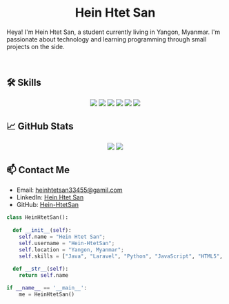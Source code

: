 <h1 align="center">
  <b>Hein Htet San</b>
</h1>

Heya! I'm Hein Htet San, a student currently living in Yangon, Myanmar. I'm passionate about technology and learning programming through small projects on the side.

<br>

## 🛠️ Skills

<p align="center">
  <img src="https://img.shields.io/badge/-Java-c58545?style=for-the-badge&logo=Java&logoColor=c58545&labelColor=282828">
  <img src="https://img.shields.io/badge/-Laravel-d1a01f?style=for-the-badge&logo=laravel&logoColor=d1a01f&labelColor=282828">
  <img src="https://img.shields.io/badge/-Python-98b982?style=for-the-badge&logo=python&logoColor=98b982&labelColor=282828">
  <img src="https://img.shields.io/badge/-JavaScript-f7df1e?style=for-the-badge&logo=javascript&logoColor=black&labelColor=282828">
  <img src="https://img.shields.io/badge/-C++-00599c?style=for-the-badge&logo=cplusplus&logoColor=white&labelColor=282828">
  <img src="https://img.shields.io/badge/-MySQL-4479a1?style=for-the-badge&logo=mysql&logoColor=white&labelColor=282828">
</p>

## 📈 GitHub Stats

<p align="center">
  <img src="https://github-readme-stats.vercel.app/api?username=Hein-HtetSan&show_icons=true&theme=radical">
  <img src="https://github-readme-stats.vercel.app/api/top-langs/?username=Hein-HtetSan&layout=compact&theme=radical">
</p>

## 📫 Contact Me

- Email: [heinhtetsan33455@gamil.com](mailto:heinhtetsan33455@gmail.com)
- LinkedIn: [Hein Htet San](https://www.linkedin.com/in/hein-htet-san-849b332a7)
- GitHub: [Hein-HtetSan](https://github.com/Hein-HtetSan)

```python
class HeinHtetSan():
    
  def __init__(self):
    self.name = "Hein Htet San";
    self.username = "Hein-HtetSan";
    self.location = "Yangon, Myanmar";
    self.skills = ["Java", "Laravel", "Python", "JavaScript", "HTML5", "CSS3", "C++", "MySQL"]
  
  def __str__(self):
    return self.name

if __name__ == '__main__':
    me = HeinHtetSan()
